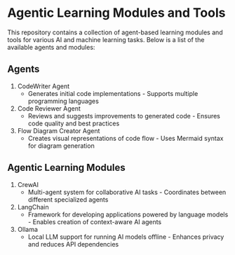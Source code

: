# Agentic Learning Modules and Tools
This repository contains a collection of agent-based learning modules and tools for various AI and machine learning tasks. Below is a list of the available agents and modules:
## Agents
1. CodeWriter Agent
   - Generates initial code implementations   - Supports multiple programming languages
2. Code Reviewer Agent
   - Reviews and suggests improvements to generated code   - Ensures code quality and best practices
3. Flow Diagram Creator Agent
   - Creates visual representations of code flow   - Uses Mermaid syntax for diagram generation
## Agentic Learning Modules
1. CrewAI
   - Multi-agent system for collaborative AI tasks   - Coordinates between different specialized agents
2. LangChain
   - Framework for developing applications powered by language models   - Enables creation of context-aware AI agents
3. Ollama
   - Local LLM support for running AI models offline   - Enhances privacy and reduces API dependencies





















